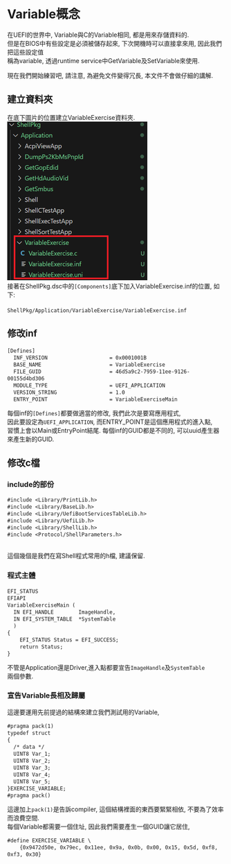 # Variable概念
在UEFI的世界中, Variable與C的Variable相同, 都是用來存儲資料的.<br>
但是在BIOS中有些設定是必須被儲存起來, 下次開機時可以直接拿來用, 因此我們把這些設定值<br>
稱為variable, 透過runtime service中GetVariable及SetVariable來使用.<br>

現在我們開始練習吧, 請注意, 為避免文件變得冗長, 本文件不會做仔細的講解.<br>
## 建立資料夾
在底下圖片的位置建立VariableExercise資料夾.<br>
![Alt text](Image/VariableExercise_01.png)<br>
接著在ShellPkg.dsc中的<code>[Components]</code>底下加入VariableExercise.inf的位置, 如下:<br>
<code> ShellPkg/Application/VariableExercise/VariableExercise.inf</code><br>

## 修改inf
```
[Defines]
  INF_VERSION                    = 0x0001001B
  BASE_NAME                      = VariableExercise
  FILE_GUID                      = 46d5a9c2-7959-11ee-9126-00155d4bd306
  MODULE_TYPE                    = UEFI_APPLICATION
  VERSION_STRING                 = 1.0
  ENTRY_POINT                    = VariableExerciseMain
```
每個inf的<code>[Defines]</code>都要做適當的修改, 我們此次是要寫應用程式,<br>
因此要設定為<code>UEFI_APPLICATION</code>, 而ENTRY_POINT是這個應用程式的進入點, <br>
習慣上會以Main或EntryPoint結尾. 每個inf的GUID都是不同的, 可以uuid產生器來產生新的GUID.<br>

## 修改c檔
### include的部份
```
#include <Library/PrintLib.h>
#include <Library/BaseLib.h>
#include <Library/UefiBootServicesTableLib.h>
#include <Library/UefiLib.h>
#include <Library/ShellLib.h>
#include <Protocol/ShellParameters.h>
```
<br>這個幾個是我們在寫Shell程式常用的h檔, 建議保留.<br>

### 程式主體
```
EFI_STATUS
EFIAPI
VariableExerciseMain (
  IN EFI_HANDLE        ImageHandle,
  IN EFI_SYSTEM_TABLE  *SystemTable
  )
{
    EFI_STATUS Status = EFI_SUCCESS;
    return Status;
}
```
不管是Application還是Driver,進入點都要宣告<code>ImageHandle</code>及<code>SystemTable</code><br>
兩個參數.<br>

### 宣告Variable長相及歸屬
這邊要運用先前提過的結構來建立我們測試用的Variable,<br>
```
#pragma pack(1)
typedef struct 
{
  /* data */
  UINT8 Var_1;
  UINT8 Var_2;
  UINT8 Var_3;
  UINT8 Var_4;
  UINT8 Var_5;
}EXERCISE_VARIABLE;
#pragma pack()
```
這邊加上<code>pack(1)</code>是告訴compiler, 這個結構裡面的東西要緊緊相依, 不要為了效率而浪費空間.<br>
每個Variable都需要一個住址, 因此我們需要產生一個GUID讓它居住, <br>
```
#define EXERCISE_VARIABLE \
    {0x9472d50e, 0x79ec, 0x11ee, 0x9a, 0x0b, 0x00, 0x15, 0x5d, 0xf8, 0xf3, 0x30}
```
